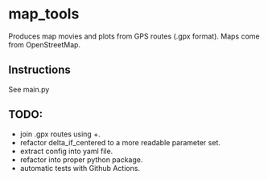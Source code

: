 # map_tools
Produces map movies and plots from GPS routes (.gpx format). Maps come from OpenStreetMap.

## Instructions
See main.py

## TODO:
- join .gpx routes using +.
- refactor delta_if_centered to a more readable parameter set.
- extract config into yaml file.
- refactor into proper python package.
- automatic tests with Github Actions.